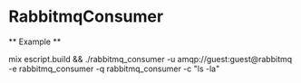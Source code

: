 RabbitmqConsumer
================

** Example **

mix escript.build && ./rabbitmq_consumer -u amqp://guest:guest@rabbitmq -e rabbitmq_consumer -q rabbitmq_consumer -c "ls -la"
